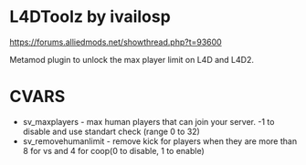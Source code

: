 # L4DToolz by ivailosp

https://forums.alliedmods.net/showthread.php?t=93600

Metamod plugin to unlock the max player limit on L4D and L4D2.

# CVARS

- sv_maxplayers - max human players that can join your server. -1 to disable and use standart check (range 0 to 32)
- sv_removehumanlimit - remove kick for players when they are more than 8 for vs and 4 for coop(0 to disable, 1 to enable)
